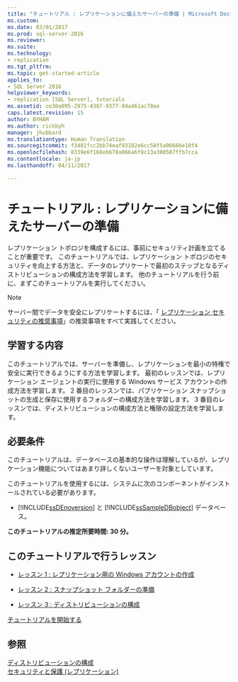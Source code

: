 ```yaml
---
title: "チュートリアル : レプリケーションに備えたサーバーの準備 | Microsoft Docs"
ms.custom: 
ms.date: 03/01/2017
ms.prod: sql-server-2016
ms.reviewer: 
ms.suite: 
ms.technology:
- replication
ms.tgt_pltfrm: 
ms.topic: get-started-article
applies_to:
- SQL Server 2016
helpviewer_keywords:
- replication [SQL Server], tutorials
ms.assetid: ce30a095-2975-4387-9377-94a461ac78ee
caps.latest.revision: 15
author: BYHAM
ms.author: rickbyh
manager: jhubbard
ms.translationtype: Human Translation
ms.sourcegitcommit: f3481fcc2bb74eaf93182e6cc58f5a06666e10f4
ms.openlocfilehash: 8339e6f168eb678a066a6f8c13a300507ffb7cca
ms.contentlocale: ja-jp
ms.lasthandoff: 04/11/2017

---
```

# <a name="tutorial-preparing-the-server-for-replication"></a>チュートリアル : レプリケーションに備えたサーバーの準備
レプリケーション トポロジを構成するには、事前にセキュリティ計画を立てることが重要です。 このチュートリアルでは、レプリケーション トポロジのセキュリティを向上する方法と、データのレプリケートで最初のステップとなるディストリビューションの構成方法を学習します。 他のチュートリアルを行う前に、まずこのチュートリアルを実行してください。  
  
> [!NOTE]  
> サーバー間でデータを安全にレプリケートするには、「 [レプリケーション セキュリティの推奨事項](../../relational-databases/replication/security/replication-security-best-practices.md)」の推奨事項をすべて実践してください。  
  
## <a name="what-you-will-learn"></a>学習する内容  
このチュートリアルでは、サーバーを準備し、レプリケーションを最小の特権で安全に実行できるようにする方法を学習します。 最初のレッスンでは、レプリケーション エージェントの実行に使用する Windows サービス アカウントの作成方法を学習します。 2 番目のレッスンでは、パブリケーション スナップショットの生成と保存に使用するフォルダーの構成方法を学習します。 3 番目のレッスンでは、ディストリビューションの構成方法と権限の設定方法を学習します。  
  
## <a name="requirements"></a>必要条件  
このチュートリアルは、データベースの基本的な操作は理解しているが、レプリケーション機能についてはあまり詳しくないユーザーを対象としています。  
  
このチュートリアルを使用するには、システムに次のコンポーネントがインストールされている必要があります。  
  
-   [!INCLUDE[ssDEnoversion](../../includes/ssdenoversion-md.md)] と [!INCLUDE[ssSampleDBobject](../../includes/sssampledbobject-md.md)] データベース。  
  
**このチュートリアルの推定所要時間: 30 分。**  
  
## <a name="lessons-in-this-tutorial"></a>このチュートリアルで行うレッスン  
  
-   [レッスン 1 : レプリケーション用の Windows アカウントの作成](../../relational-databases/replication/lesson-1-creating-windows-accounts-for-replication.md)  
  
-   [レッスン 2 : スナップショット フォルダーの準備](../../relational-databases/replication/lesson-2-preparing-the-snapshot-folder.md)  
  
-   [レッスン 3 : ディストリビューションの構成](../../relational-databases/replication/lesson-3-configuring-distribution.md)  
  
[チュートリアルを開始する](../../relational-databases/replication/lesson-1-creating-windows-accounts-for-replication.md)  
  
## <a name="see-also"></a>参照  
[ディストリビューションの構成](../../relational-databases/replication/configure-distribution.md)  
[セキュリティと保護 (レプリケーション)](../../relational-databases/replication/security/security-and-protection-replication.md)  
  
  
  

